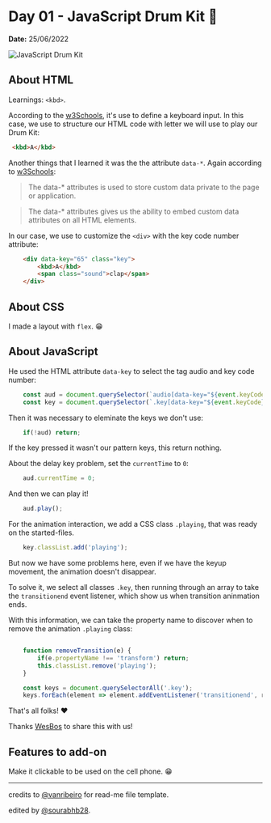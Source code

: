 # Day 01 - JavaScript Drum Kit 🥁

**Date:** 25/06/2022

![JavaScript Drum Kit](https://github.com/sourabhb28/JavaScript_30/blob/7557d2dc7af87ef8c543b2c64b8ab9a2a76f60b2/Preview-images/01%20-%20JS%20Drum%20Kit.png)

## About HTML

Learnings: `<kbd>`.

According to the [w3Schools](https://www.w3schools.com/tags/tag_kbd.asp), it's use to define a keyboard input. In this case, we use to structure our HTML code with letter we will use to play our Drum Kit:

```html
 <kbd>A</kbd>
```

Another things that I learned it was the the attribute `data-*`. Again according to [w3Schools](https://www.w3schools.com/tags/att_global_data.asp):

> The data-* attributes is used to store custom data private to the page or application.

> The data-* attributes gives us the ability to embed custom data attributes on all HTML elements.

In our case, we use to customize the `<div>` with the key code number attribute:

```html
    <div data-key="65" class="key">
        <kbd>A</kbd>
        <span class="sound">clap</span>
    </div>
```

## About CSS

I made a layout with `flex`. 😁

## About JavaScript

He used the HTML attribute `data-key` to select the tag audio and key code number:

```javascript
    const aud = document.querySelector(`audio[data-key="${event.keyCode}"]`);
    const key = document.querySelector(`.key[data-key="${event.keyCode}"]`);
```

Then it was necessary to eleminate the keys we don't use:

```javascript
    if(!aud) return;
```

If the key pressed it wasn't our pattern keys, this return nothing.

About the delay key problem, set the `currentTime` to `0`:

```javascript
    aud.currentTime = 0;
```

And then we can play it!

```javascript
    aud.play();
```

For the animation interaction, we add a CSS class `.playing`, that was ready on the started-files.

```javascript
    key.classList.add('playing');
```

But now we have some problems here, even if we have the keyup movement, the animation doesn't disappear. 

To solve it, we select all classes `.key`, then running through an array to take the `transitionend` event listener, which show us when transition aninmation ends.

With this information, we can take the property name to discover when to remove the animation `.playing` class:

```javascript

    function removeTransition(e) {
        if(e.propertyName !== 'transform') return;
        this.classList.remove('playing');
    }

    const keys = document.querySelectorAll('.key');
    keys.forEach(element => element.addEventListener('transitionend', removeTransition));
```

That's all folks! ❤️

Thanks [WesBos](https://github.com/wesbos) to share this with us! 

## Features to add-on

Make it clickable to be used on the cell phone. 😁


---

credits to [@vanribeiro](https://github.com/vanribeiro) for read-me file template.


edited by [@sourabhb28](https://github.com/sourabhb28).
